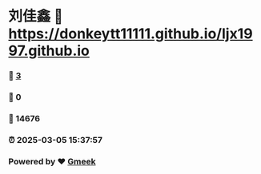 # 刘佳鑫 :link: https://donkeytt11111.github.io/ljx1997.github.io 
### :page_facing_up: [3](https://donkeytt11111.github.io/ljx1997.github.io/tag.html) 
### :speech_balloon: 0 
### :hibiscus: 14676 
### :alarm_clock: 2025-03-05 15:37:57 
### Powered by :heart: [Gmeek](https://github.com/Meekdai/Gmeek)
